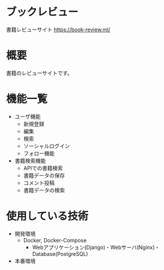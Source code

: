 # ブックレビュー
書籍レビューサイト
https://book-review.ml/

# 概要
書籍のレビューサイトです。

# 機能一覧
- ユーザ機能
  - 新規登録
  - 編集
  - 検索
  - ソーシャルログイン
  - フォロー機能
- 書籍検索機能
  - APIでの書籍検索
  - 書籍データの保存
  - コメント投稿
  - 書籍データの検索
# 使用している技術
- 開発環境
  - Docker, Docker-Compose
    - Webアプリケーション(Django)・Webサーバ(Nginx)・Database(PostgreSQL)
- 本番環境
